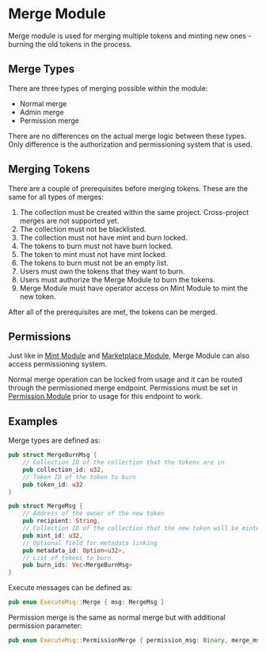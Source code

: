 # Merge Module

Merge module is used for merging multiple tokens and minting new ones - burning the old tokens in the process. 

## Merge Types

There are three types of merging possible within the module:

- Normal merge
- Admin merge
- Permission merge

There are no differences on the actual merge logic between these types. Only difference is the authorization and permissioning system that is used.

## Merging Tokens

There are a couple of prerequisites before merging tokens. These are the same for all types of merges:

1. The collection must be created within the same project. Cross-project merges are not supported yet.
2. The collection must not be blacklisted.
3. The collection must not have mint and burn locked.
4. The tokens to burn must not have burn locked.
5. The token to mint must not have mint locked.
6. The tokens to burn must not be an empty list.
7. Users must own the tokens that they want to burn.
8. Users must authorize the Merge Module to burn the tokens.
9. Merge Module must have operator access on Mint Module to mint the new token.

After all of the prerequisites are met, the tokens can be merged.

## Permissions

Just like in [Mint Module](/docs/komple-framework/modules/06-Mint-Module.md) and [Marketplace Module](/docs/komple-framework/modules/03-Marketplace-Module.md), Merge Module can also access permissioning system.

Normal merge operation can be locked from usage and it can be routed through the permissioned merge endpoint. Permissions must be set in [Permission Module](/komple-framework/modules/Permission-Module) prior to usage for this endpoint to work.

## Examples

Merge types are defined as:

```rust
pub struct MergeBurnMsg {
    // Collection ID of the collection that the tokens are in
    pub collection_id: u32,
    // Token ID of the token to burn
    pub token_id: u32
}

pub struct MergeMsg {
    // Address of the owner of the new token
    pub recipient: String,
    // Collection ID of the collection that the new token will be minted to
    pub mint_id: u32,
    // Optional field for metadata linking
    pub metadata_id: Option<u32>,
    // List of tokens to burn
    pub burn_ids: Vec<MergeBurnMsg>
}
```

Execute messages can be defined as:

```rust
pub enum ExecuteMsg::Merge { msg: MergeMsg }
```

Permission merge is the same as normal merge but with additional permission parameter:

```rust
pub enum ExecuteMsg::PermissionMerge { permission_msg: Binary, merge_msg: MergeMsg }
```